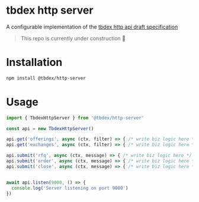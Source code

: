 # tbdex http server

A configurable implementation of the [tbdex http api draft specification](https://github.com/TBD54566975/tbdex-protocol/blob/main/rest-api/README.md)

>
> This repo is currently under construction 🚧

# Installation
```bash
npm install @tbdex/http-server
```
# Usage
```typescript
import { TbdexHttpServer } from '@tbdex/http-server'

const api = new TbdexHttpServer()

api.get('offerings', async (ctx, filter) => { /* write biz logic here */ })
api.get('exchanges', async (ctx, filter) => { /* write biz logic here */ })

api.submit('rfq', async (ctx, message) => { /* write biz logic here */ })
api.submit('order', async (ctx, message) => { /* write biz logic here */ })
api.submit('close', async (ctx, message) => { /* write biz logic here */ })


await api.listen(9000, () => {
  console.log('Server listening on port 9000')
})
```
